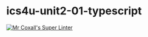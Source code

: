 # ics4u-unit2-01-typescript

[![Mr Coxall's Super Linter](https://github.com/Ethan-Prieur1/ics4u-unit1-04-typescript/workflows/Mr%20Coxall's%20Super%20Linter/badge.svg)](https://github.com/Ethan-Prieur1/ics4u-unit1-04-typescript/actions/)

